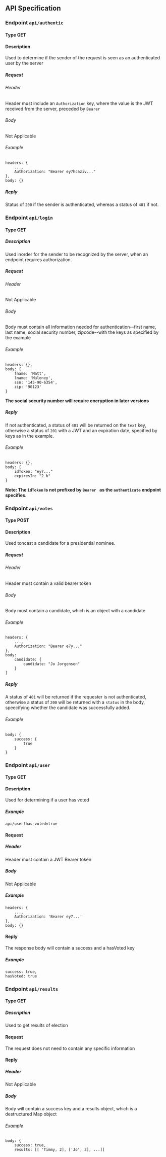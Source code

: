 
## API Specification
### Endpoint ```api/authentic```
#### Type GET
#### Description
Used to determine if the sender of the request is seen as an authenticated user by the server
##### Request
###### Header
Header must include an ```Authorization``` key, where the value is the JWT received from the server, preceded by ```Bearer ```
###### Body
Not Applicable
###### Example
```
headers: {
    ...,
    Authorization: "Bearer ey7hcaziv..."
},
body: {}
```
##### Reply
Status of ```200``` if the sender is authenticated, whereas a status of ```401``` if not.

### Endpoint ```api/login```
#### Type GET
##### Description
Used inorder for the sender to be recognized by the server, when an endpoint requires authorization.
##### Request
###### Header
Not Applicable
###### Body
Body must contain all information needed for authentication--first name, last name, social security number, zipcode--with the keys as specified by the example
###### Example
```
headers: {},
body: {
    fname: 'Matt',
    lname: 'Maloney',
    ssn: '145-90-6354',
    zip: '90123'
}
```
**The social security number will require encryption in later versions**
##### Reply
If not authenticated, a status of ```401``` will be returned on the ```text``` key, otherwise a status of ```201``` with a JWT and an expiration date, specified by keys as in the example.
###### Example
```
headers: {},
body: {
    idToken: "ey7..."
    expiresIn: "2 h"
}
```
**Note: The ```idToken``` is not prefixed by ```Bearer ``` as the ```authenticate``` endpoint specifies.**
### Endpoint ```api/votes```
#### Type POST
#### Description
Used toncast a candidate for a presidential nominee.
##### Request
###### Header
Header must contain a valid bearer token
###### Body
Body must contain a candidate, which is an object with a candidate
###### Example
```
headers: {
    ...,
    Authorization: "Bearer e7y..."
},
body:
    candidate: {
        candidate: "Jo Jorgensen"
    }
]
```
##### Reply
A status of ```401``` will be returned if the requester is not authenticated, otherwise a status of ```200``` will be returned with a ```status``` in the body, speecifying whether the candidate was successfully added.
###### Example
```
body: {
    success: {
        true
    }
}
```
### Endpoint ```api/user```
#### Type GET
#### Description
Used for determining if a user has voted
##### Example
```api/user?has-voted=true```
#### Request
##### Header
Header must contain a JWT Bearer token
##### Body
Not Applicable
##### Example
```
headers: {
    ...,
    Authorization: 'Bearer ey7...'
},
body: {}
```
#### Reply
The response body will contain a success and a hasVoted key
##### Example
```
success: true,
hasVoted: true
```
### Endpoint ```api/results```
#### Type GET
##### Description
Used to get results of election
#### Request
The request does not need to contain any specific information
#### Reply
##### Header
Not Applicable
##### Body
Body will contain a success key and a results object, which is a destructured Map object
###### Example
```
body: {
    success: true,
    results: [[ 'Timmy, 2], ['Jo', 3], ...]]
```
